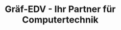 ---
title: "Gräf-EDV - Ihr Partner für Computertechnik"
url: /vellmar/graef-edv-ihr-partner-fuer-computertechnik/
shop: Computer
---
